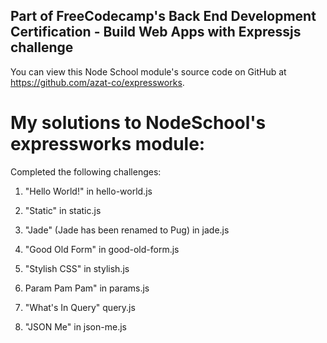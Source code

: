 
## Part of FreeCodecamp's Back End Development Certification - Build Web Apps with Expressjs challenge

You can view this Node School module's source code on GitHub at https://github.com/azat-co/expressworks.

# My solutions to NodeSchool's expressworks module:
Completed the following challenges:

1) "Hello World!" in hello-world.js

2) "Static" in static.js

3) "Jade" (Jade has been renamed to Pug) in jade.js

4) "Good Old Form" in good-old-form.js

5) "Stylish CSS" in stylish.js

6) Param Pam Pam" in params.js

7) "What's In Query" query.js

8) "JSON Me" in json-me.js
